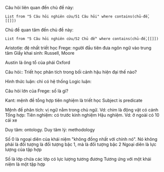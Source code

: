 Câu hỏi liên quan đến chủ đề này:
```dataview
List from "5 Câu hỏi nghiên cứu/51 Câu hỏi" where contains(chủ-đề,[[]]) 
```

Chủ đề quan tâm đến chủ đề này:
```dataview
List from "5 Câu hỏi nghiên cứu/52 Chủ đề" where contains(chủ-đề,[[]]) 
```
Aristotle: đệ nhất triết học
Frege: người đầu tiên đưa ngôn ngữ vào trung tâm
Giấy khai sinh: Russell, Moore 

Austin là ông tổ của phái Oxford 

Câu hỏi:: Triết học phân tích trong bối cảnh hậu hiện đại thế nào? 

Hình thức luận: chỉ có hệ thống
Logic luận: 

Câu hỏi lớn của Frege: số là gì? 

Kant: mệnh đề tổng hợp tiên nghiệm là triết học
Subject is predicate

Mệnh đề phân tích: vị ngữ nằm trong chủ ngữ. Vd: chim là động vật có cánh 
Tổng hợp: 
Tiên nghiệm: có trước kinh nghiệm
Hậu nghiệm. Vd: ở ngoài có 10 cái xe

Duy tâm: ontology. Duy tâm lý: methodology 

Số 0 là ngoại diên của khái niệm "không đồng nhất với chính nó". Nó không phải là đối tượng là đối tượng bậc 1, mà là đối tượng bậc 2
Ngoại diên là lực lượng của tập hợp

Số là lớp chứa các lớp có lực lượng tương đương
Tương ứng với một khái niệm là một tập hợp